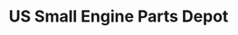 ---
title: "US Small Engine Parts Depot"
url: /saint-paul/us-small-engine-parts-depot/
shop: shop
---